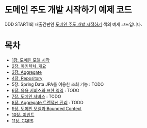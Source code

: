 # 도메인 주도 개발 시작하기 예제 코드

DDD START!의 재출간판인 [도메인 주도 개발 시작하기](https://www.hanbit.co.kr/store/books/look.php?p_code=B4309942517) 책의 예제 코드입니다.

# 목차
- [1장. 도메인 모델 시작](docs/도메인_모델_시작하기.md)
- [2장. 아키텍처_개요](docs/아키텍처_개요.md)
- [3장. Aggregate](docs/Aggregate.md)
- [4장. Repository](docs/Repository.md)
- 5장. Spring Data JPA를 이용한 조회 기능 : TODO
- [6장. 응용 서비스와 표현 영역](docs/Application_Presentation.md) : TODO
- [7장. 도메인 서비스](docs/DomainService.md) : TODO
- [8장. Aggregate 트랜잭션 관리](docs/AggregateTransaction.md) : TODO
- [9장. 도메인 모델과 Bounded Context](docs/BoundedContext.md)
- [10장. 이벤트](docs/Event.md)
- [11장. CQRS](docs/CQRS.md)
